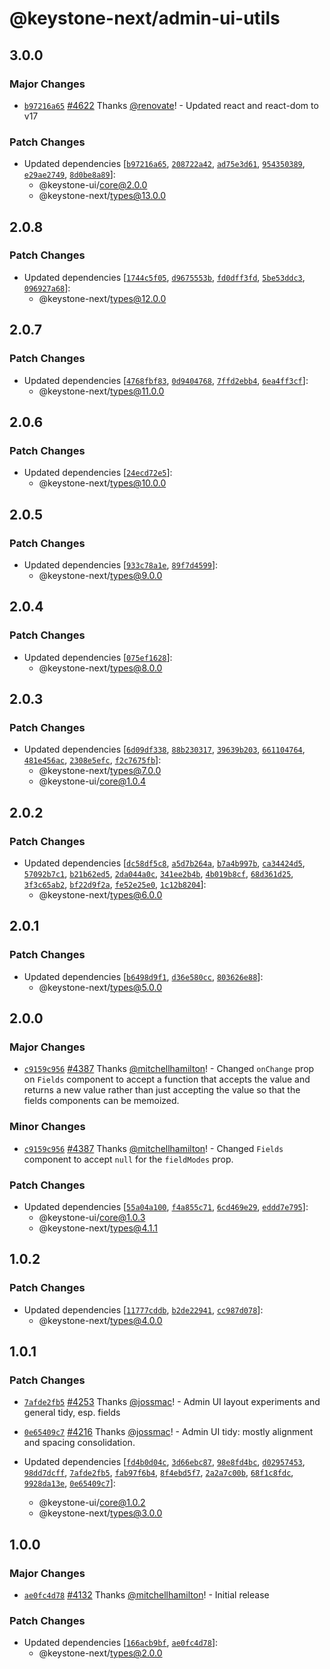 # @keystone-next/admin-ui-utils

## 3.0.0

### Major Changes

- [`b97216a65`](https://github.com/keystonejs/keystone-5/commit/b97216a6526fffcca8232d86b115c28cb19587bf) [#4622](https://github.com/keystonejs/keystone-5/pull/4622) Thanks [@renovate](https://github.com/apps/renovate)! - Updated react and react-dom to v17

### Patch Changes

- Updated dependencies [[`b97216a65`](https://github.com/keystonejs/keystone-5/commit/b97216a6526fffcca8232d86b115c28cb19587bf), [`208722a42`](https://github.com/keystonejs/keystone-5/commit/208722a4234434e116846756bab18f7e11674ec8), [`ad75e3d61`](https://github.com/keystonejs/keystone-5/commit/ad75e3d61c73ba1239fd21b58f175aac01d9f302), [`954350389`](https://github.com/keystonejs/keystone-5/commit/9543503894c3e78a9b69a75cbfb3ca6b85ae34e8), [`e29ae2749`](https://github.com/keystonejs/keystone-5/commit/e29ae2749321c103dd494eba6778ee4137bb2aa3), [`8d0be8a89`](https://github.com/keystonejs/keystone-5/commit/8d0be8a89e2d9b89826365f81f47b8d8863b93d0)]:
  - @keystone-ui/core@2.0.0
  - @keystone-next/types@13.0.0

## 2.0.8

### Patch Changes

- Updated dependencies [[`1744c5f05`](https://github.com/keystonejs/keystone-5/commit/1744c5f05c9a13e680aaa1ed151f23f1d015ed9c), [`d9675553b`](https://github.com/keystonejs/keystone-5/commit/d9675553b33f39e2c7ada7eb6555d16e9fccb37e), [`fd0dff3fd`](https://github.com/keystonejs/keystone-5/commit/fd0dff3fdfcbe20b2884357a6e1b20f1b7307652), [`5be53ddc3`](https://github.com/keystonejs/keystone-5/commit/5be53ddc39be1415d56e2fa5e7898ab9edf468d5), [`096927a68`](https://github.com/keystonejs/keystone-5/commit/096927a6813a23030988ba8b64b2e8452f571a33)]:
  - @keystone-next/types@12.0.0

## 2.0.7

### Patch Changes

- Updated dependencies [[`4768fbf83`](https://github.com/keystonejs/keystone-5/commit/4768fbf831ffff648e540c479a1954ae40e05aaa), [`0d9404768`](https://github.com/keystonejs/keystone-5/commit/0d94047686d1bb1308fd8c47b769c999390d8f6d), [`7ffd2ebb4`](https://github.com/keystonejs/keystone-5/commit/7ffd2ebb42dfaf12e23ba166b44ec4db60d9824b), [`6ea4ff3cf`](https://github.com/keystonejs/keystone-5/commit/6ea4ff3cf77d5d2278bf4f0415d11aa7399a0490)]:
  - @keystone-next/types@11.0.0

## 2.0.6

### Patch Changes

- Updated dependencies [[`24ecd72e5`](https://github.com/keystonejs/keystone-5/commit/24ecd72e54eee12442c7c1d0533936a9ad86620a)]:
  - @keystone-next/types@10.0.0

## 2.0.5

### Patch Changes

- Updated dependencies [[`933c78a1e`](https://github.com/keystonejs/keystone-5/commit/933c78a1edc070b63f7720f64c15421ba28bdde5), [`89f7d4599`](https://github.com/keystonejs/keystone-5/commit/89f7d459906072940da1355c38815d1b3ef49368)]:
  - @keystone-next/types@9.0.0

## 2.0.4

### Patch Changes

- Updated dependencies [[`075ef1628`](https://github.com/keystonejs/keystone-5/commit/075ef16281a89c8291f90275adca98f042cc54da)]:
  - @keystone-next/types@8.0.0

## 2.0.3

### Patch Changes

- Updated dependencies [[`6d09df338`](https://github.com/keystonejs/keystone-5/commit/6d09df3381d1682b8002d52ed1696b661fdff035), [`88b230317`](https://github.com/keystonejs/keystone-5/commit/88b2303177253aa5d76b50d40d19138af2bc3e41), [`39639b203`](https://github.com/keystonejs/keystone-5/commit/39639b2031bb749067ef537ea47e5d93a8bb89da), [`661104764`](https://github.com/keystonejs/keystone-5/commit/66110476491953af2134cd3cd4e3ef7c361ac5da), [`481e456ac`](https://github.com/keystonejs/keystone-5/commit/481e456ac4158207436ddd9be18fdca0f27b6409), [`2308e5efc`](https://github.com/keystonejs/keystone-5/commit/2308e5efc7c6893c87652411496b15a8124f6e05), [`f2c7675fb`](https://github.com/keystonejs/keystone-5/commit/f2c7675fb51ed41e6df8248c76b9322d6de5ee0d)]:
  - @keystone-next/types@7.0.0
  - @keystone-ui/core@1.0.4

## 2.0.2

### Patch Changes

- Updated dependencies [[`dc58df5c8`](https://github.com/keystonejs/keystone-5/commit/dc58df5c87d694ce94b7d1c2b20d4976176dbd13), [`a5d7b264a`](https://github.com/keystonejs/keystone-5/commit/a5d7b264ad3e5590e335758881d22f7f296203c9), [`b7a4b997b`](https://github.com/keystonejs/keystone-5/commit/b7a4b997bae5b2269bea0ad94ca771e63c26ab95), [`ca34424d5`](https://github.com/keystonejs/keystone-5/commit/ca34424d58e58cc4a657828b1362978be8ee4f62), [`57092b7c1`](https://github.com/keystonejs/keystone-5/commit/57092b7c13845fffd1f3767bb609d203afbc2776), [`b21b62ed5`](https://github.com/keystonejs/keystone-5/commit/b21b62ed59fcd83ef2fc89587544b9d64522ba27), [`2da044a0c`](https://github.com/keystonejs/keystone-5/commit/2da044a0cb22dc16a54b7b5555c2b2678e8d4cab), [`341ee2b4b`](https://github.com/keystonejs/keystone-5/commit/341ee2b4b7eab89f296146ff9e14ce53233235f6), [`4b019b8cf`](https://github.com/keystonejs/keystone-5/commit/4b019b8cfcb7bea6f800609da5d07e8c8abfc80a), [`68d361d25`](https://github.com/keystonejs/keystone-5/commit/68d361d2596e8811caf00390c60341ef0c233c7b), [`3f3c65ab2`](https://github.com/keystonejs/keystone-5/commit/3f3c65ab2d206ef1c72f17259e73fb24a79f0a9b), [`bf22d9f2a`](https://github.com/keystonejs/keystone-5/commit/bf22d9f2afe537111b95571b86d4fd2759eb6a98), [`fe52e25e0`](https://github.com/keystonejs/keystone-5/commit/fe52e25e04db121adbc6a0ce3bd0dbe1c7270180), [`1c12b8204`](https://github.com/keystonejs/keystone-5/commit/1c12b8204f8238997ddaf7337c44cf26ebea9ba4)]:
  - @keystone-next/types@6.0.0

## 2.0.1

### Patch Changes

- Updated dependencies [[`b6498d9f1`](https://github.com/keystonejs/keystone-5/commit/b6498d9f1341648742f2db78fec53b851b36dddd), [`d36e580cc`](https://github.com/keystonejs/keystone-5/commit/d36e580cc21e4b77a1bd0615c96c0793b9c5dac5), [`803626e88`](https://github.com/keystonejs/keystone-5/commit/803626e8854f9b7d293bd1829398d25a6692154a)]:
  - @keystone-next/types@5.0.0

## 2.0.0

### Major Changes

- [`c9159c956`](https://github.com/keystonejs/keystone-5/commit/c9159c9560efa7f7ae6ef802302c97b7a23f987b) [#4387](https://github.com/keystonejs/keystone-5/pull/4387) Thanks [@mitchellhamilton](https://github.com/mitchellhamilton)! - Changed `onChange` prop on `Fields` component to accept a function that accepts the value and returns a new value rather than just accepting the value so that the fields components can be memoized.

### Minor Changes

- [`c9159c956`](https://github.com/keystonejs/keystone-5/commit/c9159c9560efa7f7ae6ef802302c97b7a23f987b) [#4387](https://github.com/keystonejs/keystone-5/pull/4387) Thanks [@mitchellhamilton](https://github.com/mitchellhamilton)! - Changed `Fields` component to accept `null` for the `fieldModes` prop.

### Patch Changes

- Updated dependencies [[`55a04a100`](https://github.com/keystonejs/keystone-5/commit/55a04a1004b7f15fcd41b4935d74fd1847c9deeb), [`f4a855c71`](https://github.com/keystonejs/keystone-5/commit/f4a855c71e966ef3ebc894a3b0f1af51e5182394), [`6cd469e29`](https://github.com/keystonejs/keystone-5/commit/6cd469e29682ff41a515ed76919efc2bfe0c7567), [`eddd7e795`](https://github.com/keystonejs/keystone-5/commit/eddd7e79599e20f5bef61f240d874b37d0a084c4)]:
  - @keystone-ui/core@1.0.3
  - @keystone-next/types@4.1.1

## 1.0.2

### Patch Changes

- Updated dependencies [[`11777cddb`](https://github.com/keystonejs/keystone-5/commit/11777cddba45b28a9e17a3149b792db121322b46), [`b2de22941`](https://github.com/keystonejs/keystone-5/commit/b2de229419cc93b69ee4027c387cab9c8d701488), [`cc987d078`](https://github.com/keystonejs/keystone-5/commit/cc987d078653fd9e686069f9f885f1269b64a882)]:
  - @keystone-next/types@4.0.0

## 1.0.1

### Patch Changes

- [`7afde2fb5`](https://github.com/keystonejs/keystone-5/commit/7afde2fb516e1d3824d73a96308abb4a6b022400) [#4253](https://github.com/keystonejs/keystone-5/pull/4253) Thanks [@jossmac](https://github.com/jossmac)! - Admin UI layout experiments and general tidy, esp. fields

* [`0e65409c7`](https://github.com/keystonejs/keystone-5/commit/0e65409c7416d285fdc4f9da4a7dfb0f652c6cb2) [#4216](https://github.com/keystonejs/keystone-5/pull/4216) Thanks [@jossmac](https://github.com/jossmac)! - Admin UI tidy: mostly alignment and spacing consolidation.

* Updated dependencies [[`fd4b0d04c`](https://github.com/keystonejs/keystone-5/commit/fd4b0d04cd9ab8ba12653f1e64fdf08d8cb0c4db), [`3d66ebc87`](https://github.com/keystonejs/keystone-5/commit/3d66ebc87c4dea7fa70df1209c8d85f539ceccb8), [`98e8fd4bc`](https://github.com/keystonejs/keystone-5/commit/98e8fd4bc586c732d629328ef643014ce42442ed), [`d02957453`](https://github.com/keystonejs/keystone-5/commit/d029574533c179fa53f65c0e0ba3812dab2ba4ad), [`98dd7dcff`](https://github.com/keystonejs/keystone-5/commit/98dd7dcffa797eb40eb1713ba1ac2697dfef95e3), [`7afde2fb5`](https://github.com/keystonejs/keystone-5/commit/7afde2fb516e1d3824d73a96308abb4a6b022400), [`fab97f6b4`](https://github.com/keystonejs/keystone-5/commit/fab97f6b416d7040cdd159be379e226142fc189c), [`8f4ebd5f7`](https://github.com/keystonejs/keystone-5/commit/8f4ebd5f70251ccdfb6b5ce14efb9fb59f5d2b3d), [`2a2a7c00b`](https://github.com/keystonejs/keystone-5/commit/2a2a7c00b74028b758006219781cbbd22909be85), [`68f1c8fdc`](https://github.com/keystonejs/keystone-5/commit/68f1c8fdc83f683d13de55b2f3a81eff7639ebf6), [`9928da13e`](https://github.com/keystonejs/keystone-5/commit/9928da13ecca03fed560a42e1071afc59c0feb3b), [`0e65409c7`](https://github.com/keystonejs/keystone-5/commit/0e65409c7416d285fdc4f9da4a7dfb0f652c6cb2)]:
  - @keystone-ui/core@1.0.2
  - @keystone-next/types@3.0.0

## 1.0.0

### Major Changes

- [`ae0fc4d78`](https://github.com/keystonejs/keystone-5/commit/ae0fc4d787ba47eb9e5258a20a57f76124aee797) [#4132](https://github.com/keystonejs/keystone-5/pull/4132) Thanks [@mitchellhamilton](https://github.com/mitchellhamilton)! - Initial release

### Patch Changes

- Updated dependencies [[`166acb9bf`](https://github.com/keystonejs/keystone-5/commit/166acb9bf211e0ee8a90d4740f6ebc54ffe72dec), [`ae0fc4d78`](https://github.com/keystonejs/keystone-5/commit/ae0fc4d787ba47eb9e5258a20a57f76124aee797)]:
  - @keystone-next/types@2.0.0

